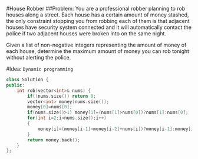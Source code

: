 #House Robber
##Problem:
You are a professional robber planning to rob houses along a street. Each house has a certain amount of money stashed, the only constraint stopping you from robbing each of them is that adjacent houses have security system connected and it will automatically contact the police if two adjacent houses were broken into on the same night.

Given a list of non-negative integers representing the amount of money of each house, determine the maximum amount of money you can rob tonight without alerting the police.

#Idea:
`Dynamic programming`
```cpp
class Solution {
public:
    int rob(vector<int>& nums) {
        if(!nums.size()) return 0;
        vector<int> money(nums.size());
        money[0]=nums[0];
        if(nums.size()>1) money[1]=(nums[1]>nums[0])?nums[1]:nums[0];
        for(int i=2;i<nums.size();i++)
        {
            money[i]=(money[i-1]>money[i-2]+nums[i])?money[i-1]:money[i-2]+nums[i];
        }
        return money.back();
    }
};
```